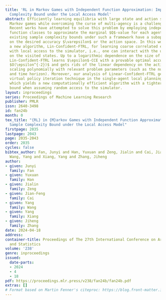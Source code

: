 ```yaml
---
title: 'RL in Markov Games with Independent Function Approximation: Improved Sample
  Complexity Bound under the Local Access Model'
abstract: Efficiently learning equilibria with large state and action spaces in general-sum
  Markov games while overcoming the curse of multi-agency is a challenging problem.
  Recent works have attempted to solve this problem by employing independent linear
  function classes to approximate the marginal $Q$-value for each agent. However,
  existing sample complexity bounds under such a framework have a suboptimal dependency
  on the desired accuracy $\varepsilon$ or the action space. In this work, we introduce
  a new algorithm, Lin-Confident-FTRL, for learning coarse correlated equilibria (CCE)
  with local access to the simulator, i.e., one can interact with the underlying environment
  on the visited states. Up to a logarithmic dependence on the size of the state space,
  Lin-Confident-FTRL learns $\epsilon$-CCE with a provable optimal accuracy bound
  $O(\epsilon^{-2})$ and gets rids of the linear dependency on the action space, while
  scaling polynomially with relevant problem parameters (such as the number of agents
  and time horizon). Moreover, our analysis of Linear-Confident-FTRL generalizes the
  virtual policy iteration technique in the single-agent local planning literature,
  which yields a new computationally efficient algorithm with a tighter sample complexity
  bound when assuming random access to the simulator.
layout: inproceedings
series: Proceedings of Machine Learning Research
publisher: PMLR
issn: 2640-3498
id: fan24b
month: 0
tex_title: "{RL} in {M}arkov Games with Independent Function Approximation: Improved
  Sample Complexity Bound under the Local Access Model"
firstpage: 2035
lastpage: 2043
page: 2035-2043
order: 2035
cycles: false
bibtex_author: Fan, Junyi and Han, Yuxuan and Zeng, Jialin and Cai, Jian-Feng and
  Wang, Yang and Xiang, Yang and Zhang, Jiheng
author:
- given: Junyi
  family: Fan
- given: Yuxuan
  family: Han
- given: Jialin
  family: Zeng
- given: Jian-Feng
  family: Cai
- given: Yang
  family: Wang
- given: Yang
  family: Xiang
- given: Jiheng
  family: Zhang
date: 2024-04-18
address:
container-title: Proceedings of The 27th International Conference on Artificial Intelligence
  and Statistics
volume: '238'
genre: inproceedings
issued:
  date-parts:
  - 2024
  - 4
  - 18
pdf: https://proceedings.mlr.press/v238/fan24b/fan24b.pdf
extras: []
# Format based on Martin Fenner's citeproc: https://blog.front-matter.io/posts/citeproc-yaml-for-bibliographies/
---
```

